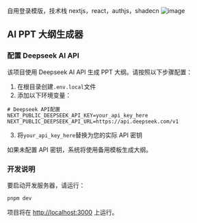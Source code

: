 自用登录模版，技术栈 nextjs，react，authjs，shadecn
![image](https://github.com/user-attachments/assets/2333f9a6-ff06-4fd4-8fe4-764ebd1a7b79)

## AI PPT 大纲生成器

### 配置 Deepseek AI API

该项目使用 Deepseek AI API 生成 PPT 大纲。请按照以下步骤配置：

1. 在根目录创建`.env.local`文件
2. 添加以下环境变量：

```
# Deepseek API配置
NEXT_PUBLIC_DEEPSEEK_API_KEY=your_api_key_here
NEXT_PUBLIC_DEEPSEEK_API_URL=https://api.deepseek.com/v1
```

3. 将`your_api_key_here`替换为您的实际 API 密钥

如果未配置 API 密钥，系统将使用备用模板生成大纲。

### 开发说明

要启动开发服务器，请运行：

```bash
pnpm dev
```

项目将在 [http://localhost:3000](http://localhost:3000) 上运行。
